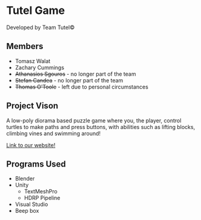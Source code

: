 # Tutel Game

Developed by Team Tutel©

## Members
* Tomasz Walat
* Zachary Cummings
* ~~Athanasios Sgouros~~ - no longer part of the team
* ~~Stefan Candea~~ - no longer part of the team
* ~~Thomas O'Toole~~ - left due to personal circumstances

## Project Vison
A low-poly diorama based puzzle game where you, the player, control turtles to make paths and press buttons, with abilities such as lifting blocks, climbing vines and swimming around!

[Link to our website!](https://birbross1.wixsite.com/website)

## Programs Used
* Blender
* Unity
  - TextMeshPro
  - HDRP Pipeline
* Visual Studio
* Beep box
